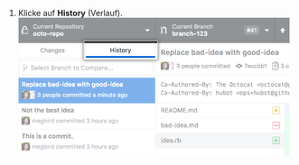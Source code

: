 1. Klicke auf **History** (Verlauf). ![Die Registerkarte „History“ (Verlauf) ist auf der Seitenleiste ausgewählt](/assets/images/help/desktop/history-tab-in-commit-sidebar.png)
